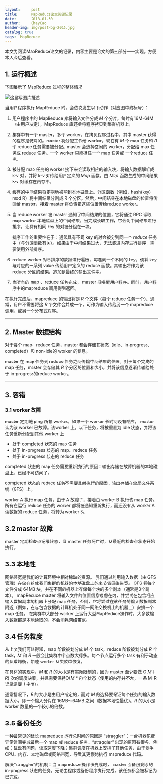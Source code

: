 ```yaml
---
layout:     post
title:      MapReduce论文阅读记录
date:       2018-01-30
author:     ChayCao
header-img: img/post-bg-2015.jpg 
catalog: true
tags:  MapReduce
---
```


本文为阅读MapReduce论文的记录，内容主要是论文的第三部分——实现。方便本人今后查看。

## 1. 运行概述

下图展示了 MapReduce 过程的整体情况

![这里写图片描述](http://upload-images.jianshu.io/upload_images/2489662-b81e0c68bb18c98e?imageMogr2/auto-orient/strip%7CimageView2/2/w/1240)

当用户程序执行 MapReduce 时，会依次发生以下动作（对应图中的标号）：

1. 用户程序中的 MapReduce 库将输入文件分成 *M* 个分片，每片有16M-64M（由用户决定），MapReduce 库还会将程序拷贝到集群机器上。

2. 集群中有一个 master，多个 worker。在拷贝程序过程中，其中 master 获得的程序是特殊的。master 将分配工作给 worker。现在有 *M* 个 map 任务和 *R* 个 reduce 任务需要被分配。master 会选择空闲的 worker，分配给 map 任务或 reduce 任务。一个 worker 只能担任一个 map 任务或 一个reduce 任务。

3. 被分配 map 任务的 worker 接下来会读取相应的输入块，将输入数据解析成 k-v 对，并将 k-v 对传给用户定义的 *Map* 函数。由 *Map* 函数生成的中间结果 k-v 对缓存在内存中。

4. 缓存的中间结果将定期地被写到本地磁盘上。分区函数（例如，hash(key) mod R）将中间结果分割成 *R* 个分区。然后，中间结果在本地磁盘的位置将传回给 master，接着 master 将负责把这些位置传给reduce worker。

5. 当 reduce worker 被 master 通知了中间结果的位置，它将通过 RPC 读取 map worker 本地磁盘上的中间结果。当完成读取工作，它会对中间结果进行排序，让具有相同 key 的对被分组在一块。

   排序工作的重要性在于：通常具有不同 key 的对会被分到同一个 *reduce* 任务中（与分区函数有关）。如果由于中间结果过大，无法装进内存进行排序，需要使用外部排序。

6. reduce worker 对已排序的数据进行遍历，每遇到一个不同的 key，便将 key 与对应的一系列 value 传给用户定义的 reduce 函数。其输出将作为该 reduce 分区的结果，追加到最终的输出文件中。

7. 当所有的 map 、reduce 任务完成， master 将唤醒用户程序。同时，用户程序中的mapreduce 调用得到返回。

在执行完成后，mapreduce 的输出将是 *R* 个文件（每个 reduce 任务一个）。通常，用户不需要将这 *R* 个文件合并成一个，可作为输入传给另一个 mapreduce 调用，或另一个分布式程序。

---

## 2. Master 数据结构

对于每个 map、reduce 任务，master 都会存储其状态（idle、in-progress、completed）和 non-idle的 worker 的信息。

master 在 map 任务到 reduce 任务之间传输中间结果的位置。对于每个完成的 map 任务，master 会存储其 *R* 个分区的位置和大小，并将该信息逐渐传输给处于 in-progress的reduce  worker。

---

## 3. 容错

### 3.1 worker 故障

master 定期地 ping 所有 worker。如果一个 worker 长时间没有响应， master 认为该 worker 已故障。该worker 上，以下任务，将被重置为 idle 状态，并将该任务重新分配到其他 worker 上

- 处于 completed 状态的 map 任务
- 处于 in-progress 状态的 map、reduce 任务
- 处于 in-progress 状态的 reduce 任务

completed 状态的 map 任务需要重新执行的原因：输出存储在故障机器的本地磁盘上，已经不可访问了。

completed 状态的 reduce 任务不需要重新执行的原因：输出存储在全局文件系统（GFS）上。

worker A 执行 map 任务，由于 A 故障了，接着由 worker B 执行该 map 任务。所有在运行 reduce 任务的 worker 都将被通知重新执行，而还没有从 worker A 读数据的 reduce 任务，将转为 worker B。

## 3.2 master 故障

master 定期检查点记录状态，当 master 任务死亡时，从最近的检查点状态开始执行。

## 3.3 本地性

网络带宽是我们的计算环境中相对稀缺的资源。 我们通过利用输入数据（由 GFS 管理）存储在组成我们集群的机器的本地磁盘上的来节省网络带宽。 GFS 将每个文件分成 64MB 块，并在不同的机器上存储每个块的多个副本（通常是3个副本）。 mapReduce master 将输入文件的位置信息考虑在内，并尝试在包含相应输入数据副本的机器上分配 map 任务。否则，它将尝试在该任务的输入数据副本附近（例如，在与包含数据的计算机处于同一网络交换机上的机器上）安排一个 map 任务。 在集群中大部分 worker 上运行大型MapReduce操作时，大多数输入数据都是本地读取的，不会消耗网络带宽。

## 3.4 任务粒度

从上文我们可以得知，map 阶段被划分成 *M* 个 task，reduce 阶段被划分成 *R* 个 task，*M* 和 *R* 一般会比集群中节点数大得多。每个节点运行多个 task 有利于动态的负载均衡，加速 worker 从失败中恢复。

在具体的实现中，*M* 和 *R* 的大小是有实际限制的，因为 master 至少要做 O(*M*＋*R*) 次的调度决策，并且需要保持O(*M* * *R*)个状态（使用的内存并不大，一条 M-R 记录需要 1 字节）。

通常情况下，*R* 的大小是由用户指定的，而对 *M* 的选择要保证每个任务的输入数据大小，即一个输入分片在 16MB～64MB 之间（数据本地性最优）。*R* 的大小是 worker 数量的一个较小的倍数。

## 3.5 备份任务

一种最常见的延长 mapreduce 运行总时间的原因是 “straggler”：一台机器花费异常时间完成最后一个 map 或 reduce 任务。“straggler” 出现的原因有很多，例如：磁盘有问题，读取速度下降；集群调度在机器上安排了其他任务，由于竞争CPU、内存、本地磁盘或网络带宽，导致其更慢地执行 mapreduce 代码。

解决“straggler”的机制：当 mapreduce 操作快完成时， master 会备份剩余的 in-progress 状态的任务。无论主程序或备份程序执行完成，该任务都会被标记为已完成。